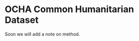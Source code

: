 OCHA Common Humanitarian Dataset
================================

Soon we will add a note on method. 